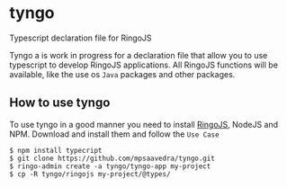 # tyngo
Typescript declaration file for RingoJS

Tyngo a is work in progress for a declaration file that allow
you to use typescript to develop RingoJS applications. All RingoJS functions will be available, like the use os `Java` 
packages and other packages.

## How to use tyngo

To use tyngo in a good manner you need to install [RingoJS][ringo], NodeJS
and NPM. Download and install them and follow the `Use Case`

```
$ npm install typecript
$ git clone https://github.com/mpsaavedra/tyngo.git
$ ringo-admin create -a tyngo/tyngo-app my-project
$ cp -R tyngo/ringojs my-project/@types/
```

[ringo]: http://ringojs.org "RingoJS"
